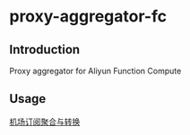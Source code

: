 # proxy-aggregator-fc

## Introduction

Proxy aggregator for Aliyun Function Compute

## Usage

[机场订阅聚合与转换][]

[机场订阅聚合与转换]: https://zs.fyi/archives/proxy-aggregation-and-conversion.html
